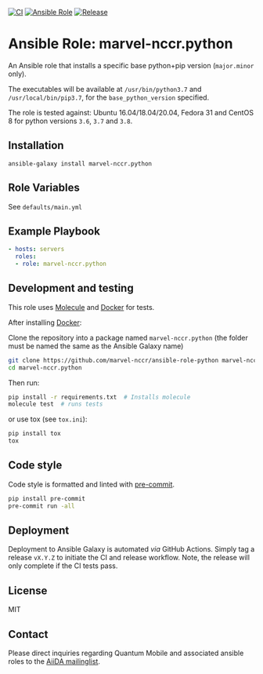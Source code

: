[![CI](https://github.com/marvel-nccr/ansible-role-python/workflows/CI/badge.svg)](https://github.com/marvel-nccr/ansible-role-python/actions)
[![Ansible Role](https://img.shields.io/ansible/role/25521.svg)](https://galaxy.ansible.com/marvel-nccr/python)
[![Release](https://img.shields.io/github/tag/marvel-nccr/ansible-role-python.svg)](https://github.com/marvel-nccr/ansible-role-python/releases)

# Ansible Role: marvel-nccr.python

An Ansible role that installs a specific base python+pip version (`major.minor` only).

The executables will be available at `/usr/bin/python3.7` and `/usr/local/bin/pip3.7`, for the `base_python_version` specified.

The role is tested against: Ubuntu 16.04/18.04/20.04, Fedora 31 and CentOS 8 for python versions `3.6`, `3.7` and `3.8`.

## Installation

`ansible-galaxy install marvel-nccr.python`

## Role Variables

See `defaults/main.yml`

## Example Playbook

```yaml
- hosts: servers
  roles:
  - role: marvel-nccr.python
```

## Development and testing

This role uses [Molecule](https://molecule.readthedocs.io/en/latest/#) and [Docker](https://www.docker.com/) for tests.

After installing [Docker](https://www.docker.com/):

Clone the repository into a package named `marvel-nccr.python` (the folder must be named the same as the Ansible Galaxy name)

```bash
git clone https://github.com/marvel-nccr/ansible-role-python marvel-nccr.python
cd marvel-nccr.python
```

Then run:

```bash
pip install -r requirements.txt  # Installs molecule
molecule test  # runs tests
```

or use tox (see `tox.ini`):

```bash
pip install tox
tox
```

## Code style

Code style is formatted and linted with [pre-commit](https://pre-commit.com/).

```bash
pip install pre-commit
pre-commit run -all
```

## Deployment

Deployment to Ansible Galaxy is automated *via* GitHub Actions.
Simply tag a release `vX.Y.Z` to initiate the CI and release workflow.
Note, the release will only complete if the CI tests pass.

## License

MIT

## Contact

Please direct inquiries regarding Quantum Mobile and associated ansible roles to the [AiiDA mailinglist](http://www.aiida.net/mailing-list/).
